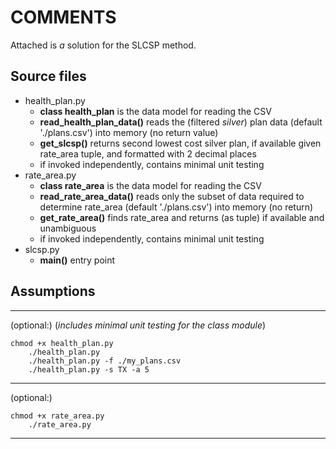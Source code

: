 # COMMENTS

Attached is _a_ solution for the SLCSP method.


## Source files

- health_plan.py
   - __class health_plan__ is the data model for reading the CSV
   - __read_health_plan_data()__ reads the (filtered _silver_) plan data (default './plans.csv') into memory (no return value)
   - __get_slcsp()__ returns second lowest cost silver plan, if available given rate_area tuple, and formatted with 2 decimal places
   - if invoked independently, contains minimal unit testing  
- rate_area.py
   - __class rate_area__ is the data model for reading the CSV
   - __read_rate_area_data()__ reads only the subset of data required to determine rate_area (default './plans.csv') into memory (no return)
   - __get_rate_area()__ finds rate_area and returns (as tuple) if available and unambiguous
   - if invoked independently, contains minimal unit testing  
- slcsp.py
   - __main()__ entry point


## Assumptions


---------------

(optional:)
(_includes minimal unit testing for the class module_)
``` 
chmod +x health_plan.py
    ./health_plan.py
    ./health_plan.py -f ./my_plans.csv
    ./health_plan.py -s TX -a 5
```

---------------

(optional:)
```
chmod +x rate_area.py
    ./rate_area.py

```

---------------
